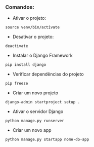 ### Comandos:

- Ativar o projeto:
```
source venv/bin/activate
```

- Desativar o projeto:
```
deactivate
```

- Instalar o Django Framework
```
pip install django
```

- Verificar dependências do projeto
```
pip freeze
```

- Criar um novo projeto
```
django-admin startproject setup .
```

- Ativar o servidor Django
```
python manage.py runserver
```

- Criar um novo app
```
python manage.py startapp nome-do-app
```